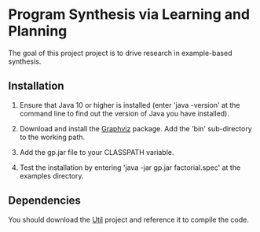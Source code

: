 # Program Synthesis via Learning and Planning

The goal of this project project is to drive research in example-based synthesis.

## Installation
1. Ensure that Java 10 or higher is installed (enter 'java -version' at the command line to find out the version of Java you have installed).

2. Download and install the [Graphviz](http://www.graphviz.org/ "Graphviz") package.
Add the 'bin' sub-directory to the working path.

3. Add the gp.jar file to your CLASSPATH variable.

4. Test the installation by entering 'java -jar gp.jar factorial.spec' at the examples directory.

## Dependencies
You should download the [Util](https://github.com/rumster/Util/ "Util") project and reference it to compile the code.
